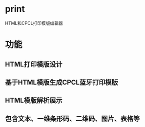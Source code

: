 # print
HTML和CPCL打印模版编辑器

# 功能
## HTML打印模版设计
## 基于HTML模版生成CPCL蓝牙打印模版
## HTML模版解析展示
## 包含文本、一维条形码、二维码、图片、表格等
